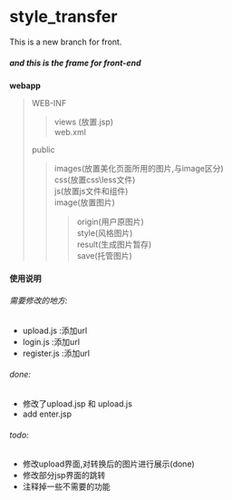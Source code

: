 # style_transfer
This is a new branch for front.
##### and this is the frame for front-end
__webapp__
>  WEB-INF
> > views (放置.jsp)</br>
> > web.xml
> 
> public
>>images(放置美化页面所用的图片,与image区分)</br>
>> css(放置css\less文件)</br>
>> js(放置js文件和组件)</br>
>> image(放置图片)
>>> origin(用户原图片)</br>
>>> style(风格图片)</br>
>>> result(生成图片暂存)</br>
>>> save(托管图片)<br>

#### 使用说明
###### 需要修改的地方:
- upload.js :添加url
- login.js :添加url
- register.js :添加url

###### done:
- 修改了upload.jsp 和 upload.js
- add enter.jsp

###### todo:
- 修改upload界面,对转换后的图片进行展示(done)
- 修改部分jsp界面的跳转
- 注释掉一些不需要的功能
 


